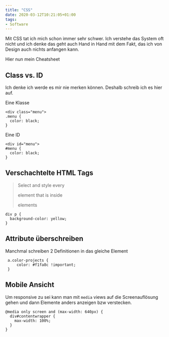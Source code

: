```yaml
---
title: "CSS"
date: 2020-03-12T10:21:05+01:00
tags:
- Software
---
```


Mit CSS tat ich mich schon immer sehr schwer. Ich verstehe das System oft
nicht und ich denke das geht auch Hand in Hand mit dem Fakt, das ich von
Design auch nichts anfangen kann.

Hier nun mein Cheatsheet

<!--more-->

## Class vs. ID

Ich denke ich werde es mir nie merken können. Deshalb schreib ich es hier
auf.

Eine Klasse

```
<div class="menu">
.menu {
  color: black;
}
```

Eine ID

```
<div id="menu">
#menu {
  color: black;
}
```

## Verschachtelte HTML Tags

> Select and style every <p> element that is inside <div> elements

```
div p {
  background-color: yellow;
}
```

## Attribute überschreiben

Manchmal schreiben 2 Definitionen in das gleiche Element

```
 a.color-projects {
     color: #f1fa8c !important;
 }
```

## Mobile Ansicht

Um responsive zu sei kann man mit `media` views auf die Screenauflösung gehen
und dann Elemente anders anzeigen bzw verstecken.

```
@media only screen and (max-width: 640px) {
  div#contentwrapper {
    max-width: 100%;
  }
}
```
